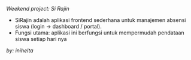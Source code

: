 _Weekend project: Si Rajin_

-   SiRajin adalah aplikasi frontend sederhana untuk manajemen absensi siswa (login → dashboard / portal).
-   Fungsi utama: aplikasi ini berfungsi untuk mempermudah pendataan siswa setiap hari nya

_by: inihelta_

